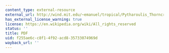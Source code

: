 ```yaml
---
content_type: external-resource
external_url: http://wind.mit.edu/~emanuel/tropical/Pytharoulis_Thorncroft.pdf
has_external_license_warning: true
license: https://en.wikipedia.org/wiki/All_rights_reserved
status: ''
title: PDF
uid: f255ae6c-c8f1-4f92-acd8-35733074969d
wayback_url: ''
---
```

